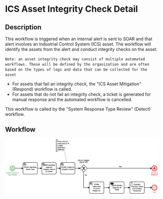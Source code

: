# ICS Asset Integrity Check Detail

## Description
This workflow is triggered when an internal alert is sent to SOAR and that alert involves
an Industrial Control System (ICS) asset. The workflow will identify the assets from the
alert and conduct integrity checks on the asset.

`Note: an asset integrity check may consist of multiple automated workflows. These will
be defined by the organization and are often based on the types of logs and data that can
be collected for the asset`

- For assets that fail an integrity check, the "ICS Asset Mitigation" (Respond) workflow 
is called.
- For assets that do not fail an integrity check, a ticket is generated for manual 
response and the automated workflow is cancelled.

This workflow is called by the "System Response Type Review" (Detect) workflow.

## Workflow 

![ICS Asset Integrity Check](ICS_Asset_Integrity_Check.png)